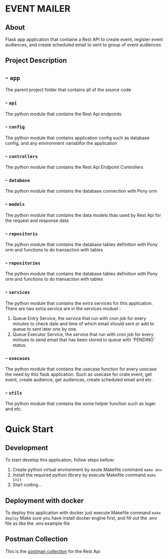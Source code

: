# EVENT MAILER

## About
Flask app application that containe a Rest API to create event, register event audiences, and create scheduled email to sent to group of event audiences

## Project Description
## - ```app```
The parent project folder that contains all of the source code

### - ```api```
The python module that contains the Rest Api endpoints
### - ```config```
The python module that contains application config such as database config, and any environment variablfor the application
### - ```controllers```
The python module that contains the Rest Api Endpoint Controllers

### - ```database```
The python module that contains the database connection with Pony orm

### - ```models```
The python module that contains the data models thas used by Rest Api for the request and response data

### - ```repositoris```
The python module that contains the database tables definition with Pony orm and functions to do transaction with tables

### - ```repositories```
The python module that contains the database tables definition with Pony orm and functions to do transaction with tables

### - ```services```
The python module that contains the extra services for this application. There are two extra service are in the services moduel :
1. Queue Entry Service, the service that run with cron job for every minutes to check date and time of which email should sent or add to queue to sent later one by one.
2. Queue Executor Service, the service that run with cron job for every mintues to send email that has been stored to queue with 'PENDING' status. 

### - ```usecases```
The python module that contains the usecase function for every usecase the need by this flask application. Such as usecase for crate event, get event, create audience, get audiences, create scheduled email and etc.

### - ```utils```
The python module that contains the some helper function such as loger and etc.

# Quick Start
## Development
To start develop this application, follow steps bellow:
1. Create python virtual environment by exute Makefile command
    ```make env```
2. Install the required python library by execute Makefile command
    ```make init```
3. Start coding...

## Deployment with docker
To deploy this application with docker just execute Makefile command
```make deploy```
Make sure you have install docker engine first, and fill out the .env file as like the .env.example file

## Postman Collection
  This is the [postman collection](https://api.postman.com/collections/6659073-5636e8b2-65ca-468e-9897-84c88ad92d49?access_key=PMAT-01GR8XHZ09C2GE6AWTX4PF0AW4) for the Rest Api
 